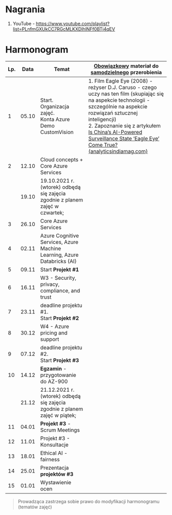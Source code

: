 # Nagrania

1. YouTube - https://www.youtube.com/playlist?list=PLnfmGXUkCC7RGcMLKXDIhlNFf0BTj4qEV

# Harmonogram

| Lp.  | Data  | Temat                                                        | <u>Obowiązkowy</u> materiał do <u>samodzielnego</u> przerobienia |
| ---- | ----- | ------------------------------------------------------------ | ------------------------------------------------------------ |
| 1    | 05.10 | Start. Organizacja zajęć. <br />Konta Azure<br/>Demo CustomVision | 1. Film Eagle Eye (2008) - reżyser D.J. Caruso - czego uczy nas ten film (skupiając się na aspekcie technologii - szczególnie na aspekcie rozwiązań sztucznej inteligencji) <br /> 2. Zapoznanie się z artykułem [Is China’s AI-Powered Surveillance State ‘Eagle Eye’ Come True? (analyticsindiamag.com)](https://analyticsindiamag.com/has-chinas-ai-powered-surveillance-state-eagle-eye-come-true/) |
| 2    | 12.10 | Cloud concepts + Core Azure Services                         |                                                              |
|      | 19.10 | 19.10.2021 r. (wtorek) odbędą się zajęcia zgodnie z planem zajęć w czwartek; |                                                              |
| 3    | 26.10 | Core Azure Services                                          |                                                              |
| 4    | 02.11 | Azure Cognitive Services, Azure Machine Learning, Azure Databricks (AI) |                                                              |
| 5    | 09.11 | Start **Projekt #1**                                         |                                                              |
| 6    | 16.11 | W3 - Security, privacy, compliance, and trust                |                                                              |
| 7    | 23.11 | deadline projektu #1. <br /> Start **Projekt #2**            |                                                              |
| 8    | 30.12 | W4 - Azure pricing and support                               |                                                              |
| 9    | 07.12 | deadline projektu #2. <br /> Start **Projekt #3**            |                                                              |
| 10   | 14.12 | **Egzamin** - przygotowanie do AZ-900                        |                                                              |
|      | 21.12 | 21.12.2021 r. (wtorek) odbędą się zajęcia zgodnie z planem zajęć w piątek; |                                                              |
| 11   | 04.01 | **Projekt #3** - Scrum Meetings                              |                                                              |
| 12   | 11.01 | Projekt #3 - Konsultacje                                     |                                                              |
| 13   | 18.01 | Ethical AI - fairness                                        |                                                              |
| 14   | 25.01 | Prezentacja **projektów  #3**                                |                                                              |
| 15   | 01.01 | Wystawienie ocen                                             |                                                              |

> Prowadząca zastrzega sobie prawo do modyfikacji harmonogramu (tematów zajęć)  

